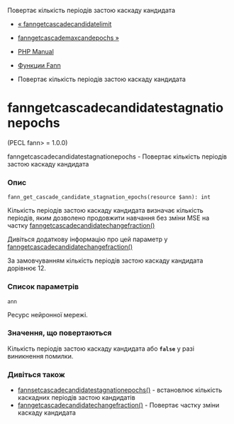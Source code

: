 Повертає кількість періодів застою каскаду кандидата

-   [« fanngetcascadecandidatelimit](function.fann-get-cascade-candidate-limit.html)
    
-   [fanngetcascademaxcandepochs »](function.fann-get-cascade-max-cand-epochs.html)
    
-   [PHP Manual](index.html)
    
-   [Функции Fann](ref.fann.html)
    
-   Повертає кількість періодів застою каскаду кандидата
    

# fanngetcascadecandidatestagnationepochs

(PECL fann> = 1.0.0)

fanngetcascadecandidatestagnationepochs - Повертає кількість періодів застою каскаду кандидата

### Опис

```methodsynopsis
fann_get_cascade_candidate_stagnation_epochs(resource $ann): int
```

Кількість періодів застою каскаду кандидата визначає кількість періодів, яким дозволено продовжити навчання без зміни MSE на частку [fanngetcascadecandidatechangefraction()](function.fann-get-cascade-candidate-change-fraction.html)

Дивіться додаткову інформацію про цей параметр у [fanngetcascadecandidatechangefraction()](function.fann-get-cascade-candidate-change-fraction.html)

За замовчуванням кількість періодів застою каскаду кандидата дорівнює 12.

### Список параметрів

`ann`

Ресурс нейронної мережі.

### Значення, що повертаються

Кількість періодів застою каскаду кандидата або **`false`** у разі виникнення помилки.

### Дивіться також

-   [fannsetcascadecandidatestagnationepochs()](function.fann-set-cascade-candidate-stagnation-epochs.html) - встановлює кількість каскадних періодів застою кандидатів
-   [fanngetcascadecandidatechangefraction()](function.fann-get-cascade-candidate-change-fraction.html) - Повертає частку зміни каскаду кандидата